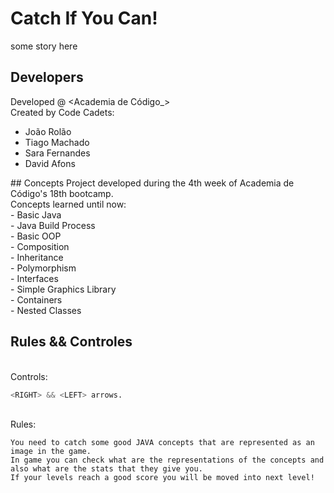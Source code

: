
# Catch If You Can!

some story here

## Developers
Developed @ <Academia de Código_> <br>
Created by Code Cadets:
<ul>
  <li>João Rolão</li>
  <li>Tiago Machado</li>
  <li>Sara Fernandes</li>
  <li>David Afons</li>
</ul>  
## Concepts
Project developed during the 4th week of Academia de Código's 18th bootcamp.
<br> Concepts learned until now:
<br> - Basic Java
<br> - Java Build Process
<br> - Basic OOP
<br> - Composition
<br> - Inheritance
<br> - Polymorphism
<br> - Interfaces
<br> - Simple Graphics Library
<br> - Containers
<br> - Nested Classes

## Rules && Controles
<br>
 Controls:
<br>

```python
<RIGHT> && <LEFT> arrows.
```

<br>
 Rules:
 
 ```
 You need to catch some good JAVA concepts that are represented as an image in the game.
 In game you can check what are the representations of the concepts and also what are the stats that they give you.
 If your levels reach a good score you will be moved into next level! 
 ```







